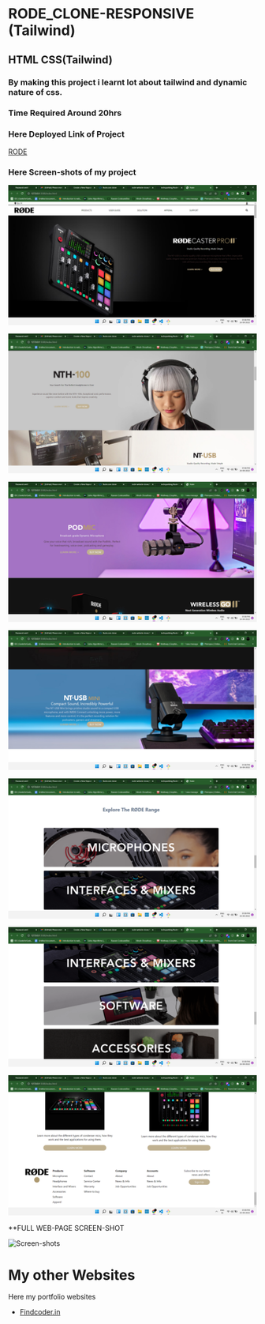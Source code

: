 # RODE_CLONE-RESPONSIVE (Tailwind)
## **HTML** **CSS**(Tailwind)

### By making this project i learnt lot about tailwind and dynamic nature of css.

### Time Required Around **20hrs**
### Here Deployed Link of Project
[RODE](https://unrivaled-scone-3459a8.netlify.app "RODE")

### Here **Screen-shots** of my project

![Screen-shots](images/Screenshot%20(164).png)

![Screen-shots](images/Screenshot%20(165).png)

![Screen-shots](images/Screenshot%20(166).png)

![Screen-shots](images/Screenshot%20(167).png)

![Screen-shots](images/Screenshot%20(168).png)

![Screen-shots](images/Screenshot%20(169).png)

![Screen-shots](images/Screenshot%20(171).png)


**FULL WEB-PAGE SCREEN-SHOT

![Screen-shots](images/FullWebPage.png)


# My other Websites

Here my portfolio websites 

- [Findcoder.in](https://www.findcoder.io/u/raavan)
